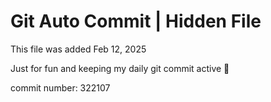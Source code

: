 # Git Auto Commit | Hidden File

This file was added Feb 12, 2025

Just for fun and keeping my daily git commit active 🤪

commit number: 322107
